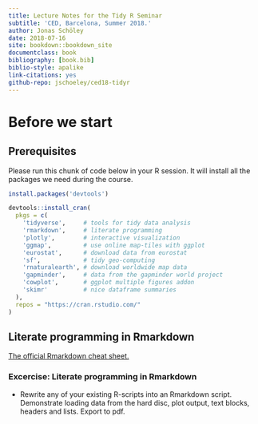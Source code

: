 ```yaml
---
title: Lecture Notes for the Tidy R Seminar
subtitle: 'CED, Barcelona, Summer 2018.'
author: Jonas Schöley
date: 2018-07-16
site: bookdown::bookdown_site
documentclass: book
bibliography: [book.bib]
biblio-style: apalike
link-citations: yes
github-repo: jschoeley/ced18-tidyr
---
```


Before we start
===============



Prerequisites
-------------

Please run this chunk of code below in your R session. It will install all the packages we need during the course.


```r
install.packages('devtools')

devtools::install_cran(
  pkgs = c(
    'tidyverse',     # tools for tidy data analysis
    'rmarkdown',     # literate programming
    'plotly',        # interactive visualization
    'ggmap',         # use online map-tiles with ggplot
    'eurostat',      # download data from eurostat
    'sf',            # tidy geo-computing
    'rnaturalearth', # download worldwide map data
    'gapminder',     # data from the gapminder world project
    'cowplot',       # ggplot multiple figures addon
    'skimr'          # nice dataframe summaries
  ),
  repos = "https://cran.rstudio.com/"
)
```

Literate programming in Rmarkdown
---------------------------------

[The official Rmarkdown cheat sheet.](https://www.rstudio.com/wp-content/uploads/2015/02/rmarkdown-cheatsheet.pdf)

### Excercise: Literate programming in Rmarkdown

- Rewrite any of your existing R-scripts into an Rmarkdown script. Demonstrate loading data from the hard disc, plot output, text blocks, headers and lists. Export to pdf.
